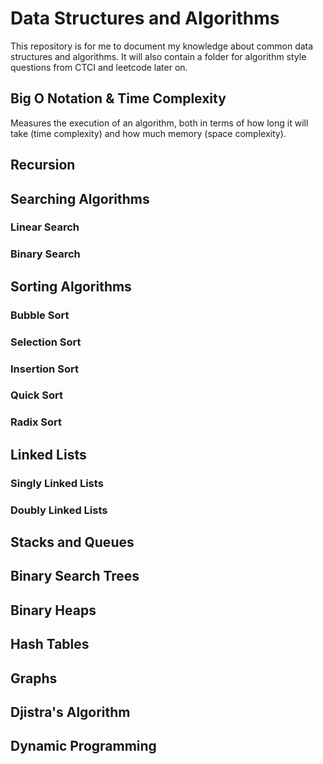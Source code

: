 # Data Structures and Algorithms
This repository is for me to document my knowledge about common data structures and algorithms. It will also contain a folder for algorithm style questions from CTCI and leetcode later on.

## Big O Notation & Time Complexity

Measures the execution of an algorithm, both in terms of how long it will take (time complexity) and how much memory (space complexity).

## Recursion

## Searching Algorithms

### Linear Search
### Binary Search

## Sorting Algorithms

### Bubble Sort
### Selection Sort
### Insertion Sort
### Quick Sort
### Radix Sort

## Linked Lists

### Singly Linked Lists
### Doubly Linked Lists

## Stacks and Queues

## Binary Search Trees

## Binary Heaps

## Hash Tables

## Graphs

## Djistra's Algorithm

## Dynamic Programming
